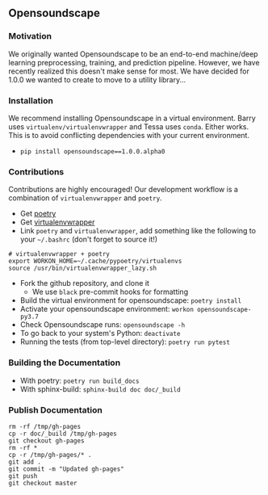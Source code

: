 Opensoundscape
---

### Motivation

We originally wanted Opensoundscape to be an end-to-end machine/deep learning
preprocessing, training, and prediction pipeline. However, we have recently
realized this doesn't make sense for most. We have decided for 1.0.0 we wanted
to create to move to a utility library...

### Installation

We recommend installing Opensoundscape in a virtual environment. Barry
uses `virtualenv/virtualenvwrapper` and Tessa uses `conda`. Either works.
This is to avoid conflicting dependencies with your current environment.

- `pip install opensoundscape==1.0.0.alpha0`

### Contributions

Contributions are highly encouraged! Our development workflow is a combination
of `virtualenvwrapper` and `poetry`. 

- Get [poetry](https://poetry.eustace.io/docs/#installation)
- Get
  [virtualenvwrapper](https://virtualenvwrapper.readthedocs.io/en/latest/install.html)
- Link `poetry` and `virtualenvwrapper`, add something like the following to
  your `~/.bashrc` (don't forget to source it!)

```
# virtualenvwrapper + poetry
export WORKON_HOME=~/.cache/pypoetry/virtualenvs
source /usr/bin/virtualenvwrapper_lazy.sh
```

- Fork the github repository, and clone it
    - We use `black` pre-commit hooks for formatting
- Build the virtual environment for opensoundscape: `poetry install`
- Activate your opensoundscape environment: `workon opensoundscape-py3.7`
- Check Opensoundscape runs: `opensoundscape -h`
- To go back to your system's Python: `deactivate`
- Running the tests (from top-level directory): `poetry run pytest`

### Building the Documentation

- With poetry: `poetry run build_docs`
- With sphinx-build: `sphinx-build doc doc/_build`

### Publish Documentation

```
rm -rf /tmp/gh-pages
cp -r doc/_build /tmp/gh-pages
git checkout gh-pages
rm -rf *
cp -r /tmp/gh-pages/* .
git add .
git commit -m "Updated gh-pages"
git push
git checkout master
```
